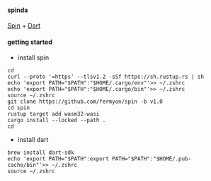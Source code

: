 #### spinda

[Spin][spin] + [Dart][dart]


#### getting started

- install spin

```console
cd
curl --proto '=https' --tlsv1.2 -sSf https://sh.rustup.rs | sh
echo 'export PATH="$PATH":"$HOME/.cargo/env"'>> ~/.zshrc
echo 'export PATH="$PATH":"$HOME/.cargo/bin"'>> ~/.zshrc
source ~/.zshrc
git clone https://github.com/fermyon/spin -b v1.0
cd spin
rustup target add wasm32-wasi
cargo install --locked --path .
cd
```

[spin]: https://github.com/fermyon/spin
[dart]: https://github.com/dart-lang

- install dart

```console
brew install dart-sdk
echo 'export PATH="$PATH":export PATH="$PATH":"$HOME/.pub-cache/bin"'>> ~/.zshrc
source ~/.zshrc
```